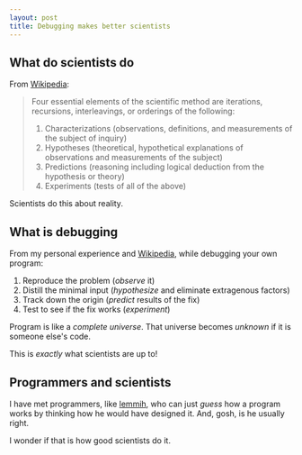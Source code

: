 ```yaml
---
layout: post
title: Debugging makes better scientists
---
```


## What do scientists do

From [Wikipedia](http://en.wikipedia.org/wiki/Scientific_method#Elements_of_the_scientific_method):

> Four essential elements of the scientific method are iterations, recursions, interleavings, or orderings of the following:
> 
>  1. Characterizations (observations, definitions, and measurements of the subject of inquiry)
>  2. Hypotheses (theoretical, hypothetical explanations of observations and measurements of the subject)
>  3. Predictions (reasoning including logical deduction from the hypothesis or theory)
>  4. Experiments (tests of all of the above)

Scientists do this about reality.

## What is debugging

From my personal experience and [Wikipedia](http://en.wikipedia.org/wiki/Debugging#Typical_debugging_process), while debugging your own program:

 1. Reproduce the problem (_observe_ it)
 2. Distill the minimal input (_hypothesize_ and eliminate extragenous factors)
 3. Track down the origin (_predict_ results of the fix)
 4. Test to see if the fix works (_experiment_)

Program is like a _complete universe_. That universe becomes _unknown_ if it is someone else's code.

This is _exactly_ what scientists are up to!

## Programmers and scientists

I have met programmers, like [lemmih](https://plus.google.com/+DavidHimmelstrup/posts), who can just _guess_ how a program works by thinking how he would have designed it. And, gosh, is he usually right.

I wonder if that is how good scientists do it.

